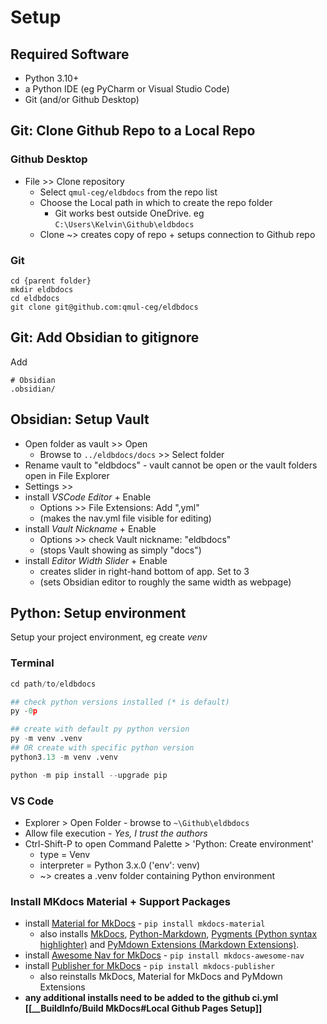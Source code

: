 # Setup
## Required Software
- Python 3.10+
- a Python IDE (eg PyCharm or Visual Studio Code)
- Git (and/or Github Desktop)

## Git: Clone Github Repo to a Local Repo
### Github Desktop
- File >> Clone repository
	- Select `qmul-ceg/eldbdocs` from the repo list
	- Choose the Local path in which to create the repo folder
		- Git works best outside OneDrive. eg `C:\Users\Kelvin\Github\eldbdocs`
	- Clone ~> creates copy of repo + setups connection to Github repo
### Git
```git
cd {parent folder}
mkdir eldbdocs
cd eldbdocs
git clone git@github.com:qmul-ceg/eldbdocs
```
## Git: Add Obsidian to gitignore
Add
```
# Obsidian
.obsidian/
```

## Obsidian: Setup Vault
- Open folder as vault >> Open
	- Browse to `../eldbdocs/docs` >> Select folder
- Rename vault to "eldbdocs" - vault cannot be open or the vault folders open in File Explorer
-  Settings >> 
- install *VSCode Editor* + Enable
	- Options >> File Extensions: Add ",yml"
	- (makes the nav.yml file visible for editing)
- install *Vault Nickname* + Enable
	- Options >> check Vault nickname: "eldbdocs"
	- (stops Vault showing as simply "docs")
- install *Editor Width Slider* + Enable
	- creates slider in right-hand bottom of app. Set to 3
	- (sets Obsidian editor to roughly the same width as webpage)

## Python: Setup environment
Setup your project environment, eg create *venv*
### Terminal
```python
cd path/to/eldbdocs

## check python versions installed (* is default)
py -0p

## create with default py python version
py -m venv .venv
## OR create with specific python version
python3.13 -m venv .venv

python -m pip install --upgrade pip
```
### VS Code
- Explorer > Open Folder - browse to `~\Github\eldbdocs`
- Allow file execution - *Yes, I trust the authors*
- Ctrl-Shift-P to open Command Palette > 'Python: Create environment'
	- type = Venv
	-  interpreter = Python 3.x.0 ('env': venv)
	- ~> creates a .venv folder containing Python environment
### Install MKdocs Material + Support Packages
- install [Material for MkDocs](https://squidfunk.github.io/mkdocs-material/) - `pip install mkdocs-material`
	- also installs [MkDocs](https://www.mkdocs.org), [Python-Markdown](https://python-markdown.github.io/), [Pygments (Python syntax highlighter)](https://pygments.org/) and [PyMdown Extensions (Markdown Extensions)](https://facelessuser.github.io/pymdown-extensions/).
- install [Awesome Nav for MkDocs](https://lukasgeiter.github.io/mkdocs-awesome-nav/) - `pip install mkdocs-awesome-nav`
- install [Publisher for MkDocs](https://mkdocs-publisher.github.io/setup/installation/) - `pip install mkdocs-publisher`
	- also reinstalls MkDocs, Material for MkDocs and PyMdown Extensions
- **any additional installs need to be added to the github ci.yml [[__BuildInfo/Build MkDocs#Local Github Pages Setup]]**
















